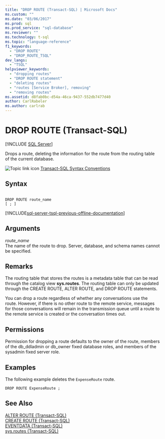 ```yaml
---
title: "DROP ROUTE (Transact-SQL) | Microsoft Docs"
ms.custom: ""
ms.date: "03/06/2017"
ms.prod: sql
ms.prod_service: "sql-database"
ms.reviewer: ""
ms.technology: t-sql
ms.topic: "language-reference"
f1_keywords: 
  - "DROP ROUTE"
  - "DROP_ROUTE_TSQL"
dev_langs: 
  - "TSQL"
helpviewer_keywords: 
  - "dropping routes"
  - "DROP ROUTE statement"
  - "deleting routes"
  - "routes [Service Broker], removing"
  - "removing routes"
ms.assetid: d8fab0bc-d54a-46ca-9437-552db7477d40
author: CarlRabeler
ms.author: carlrab
---
```

# DROP ROUTE (Transact-SQL)
[!INCLUDE [SQL Server](../../includes/applies-to-version/sqlserver.md)]

  Drops a route, deleting the information for the route from the routing table of the current database.  
  
 ![Topic link icon](../../database-engine/configure-windows/media/topic-link.gif "Topic link icon") [Transact-SQL Syntax Conventions](../../t-sql/language-elements/transact-sql-syntax-conventions-transact-sql.md)  
  
## Syntax  
  
```syntaxsql
  
DROP ROUTE route_name  
[ ; ]  
```  
  
[!INCLUDE[sql-server-tsql-previous-offline-documentation](../../includes/sql-server-tsql-previous-offline-documentation.md)]

## Arguments
 *route_name*  
 The name of the route to drop. Server, database, and schema names cannot be specified.  
  
## Remarks  
 The routing table that stores the routes is a metadata table that can be read through the catalog view **sys.routes**. The routing table can only be updated through the CREATE ROUTE, ALTER ROUTE, and DROP ROUTE statements.  
  
 You can drop a route regardless of whether any conversations use the route. However, if there is no other route to the remote service, messages for those conversations will remain in the transmission queue until a route to the remote service is created or the conversation times out.  
  
## Permissions  
 Permission for dropping a route defaults to the owner of the route, members of the db_ddladmin or db_owner fixed database roles, and members of the sysadmin fixed server role.  
  
## Examples  
 The following example deletes the `ExpenseRoute` route.  
  
```  
DROP ROUTE ExpenseRoute ;  
```  
  
## See Also  
 [ALTER ROUTE &#40;Transact-SQL&#41;](../../t-sql/statements/alter-route-transact-sql.md)   
 [CREATE ROUTE &#40;Transact-SQL&#41;](../../t-sql/statements/create-route-transact-sql.md)   
 [EVENTDATA &#40;Transact-SQL&#41;](../../t-sql/functions/eventdata-transact-sql.md)   
 [sys.routes &#40;Transact-SQL&#41;](../../relational-databases/system-catalog-views/sys-routes-transact-sql.md)  
  
  

